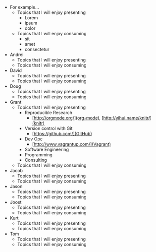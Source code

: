 -   For example…
    -   Topics that I will enjoy presenting
        -   Lorem
        -   ipsum
        -   dolor
    -   Topics that I will enjoy consuming
        -   sit
        -   amet
        -   consectetur
-   Andrei
    -   Topics that I will enjoy presenting
    -   Topics that I will enjoy consuming
-   David
    -   Topics that I will enjoy presenting
    -   Topics that I will enjoy consuming
-   Doug
    -   Topics that I will enjoy presenting
    -   Topics that I will enjoy consuming
-   Grant
    -   Topics that I will enjoy presenting
        - Reproducible Research
          - [http://orgmode.org/](org-mode), [http://yihui.name/knitr/](knitr)
        - Version control with Git
          - [https://github.com/](GitHub)
        - Dev Opc
          - [http://www.vagrantup.com/](Vagrant)
        - Software Engineering
        - Programming
        - Consulting
    -   Topics that I will enjoy consuming
-   Jacob
    -   Topics that I will enjoy presenting
    -   Topics that I will enjoy consuming
-   Jason
    -   Topics that I will enjoy presenting
    -   Topics that I will enjoy consuming
-   Joost
    -   Topics that I will enjoy presenting
    -   Topics that I will enjoy consuming
-   Kurt
    -   Topics that I will enjoy presenting
    -   Topics that I will enjoy consuming
-   Tom
    -   Topics that I will enjoy presenting
    -   Topics that I will enjoy consuming
